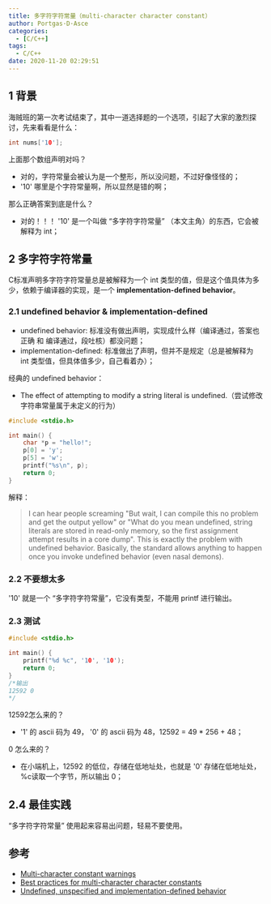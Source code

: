 ```yaml
---
title: 多字符字符常量（multi-character character constant）
author: Portgas·D·Asce
categories:
  - [C/C++]
tags:
  - C/C++
date: 2020-11-20 02:29:51
---
```


<!--more-->

## 1 背景
海贼班的第一次考试结束了，其中一道选择题的一个选项，引起了大家的激烈探讨，先来看看是什么：
```c
int nums['10'];
```
上面那个数组声明对吗？
- 对的，字符常量会被认为是一个整形，所以没问题，不过好像怪怪的；
- '10' 哪里是个字符常量啊，所以显然是错的啊；

那么正确答案到底是什么？
- 对的！！！ '10' 是一个叫做 “多字符字符常量” （本文主角）的东西，它会被解释为 int；

## 2 多字符字符常量
C标准声明多字符字符常量总是被解释为一个 int 类型的值，但是这个值具体为多少，依赖于编译器的实现，是一个 **implementation-defined behavior**。

### 2.1 undefined behavior & implementation-defined
- undefined behavior: 标准没有做出声明，实现成什么样（编译通过，答案也正确 和 编译通过，段吐核）都没问题；
- implementation-defined: 标准做出了声明，但并不是规定（总是被解释为 int 类型值，但具体值多少，自己看着办）；


经典的 undefined behavior：
- The effect of attempting to modify a string literal is undefined.（尝试修改字符串常量属于未定义的行为）
```c
#include <stdio.h>

int main() {
    char *p = "hello!";
    p[0] = 'y';
    p[5] = 'w';
    printf("%s\n", p);
    return 0;
}
```
解释：
> I can hear people screaming "But wait, I can compile this no problem and get the output yellow" or "What do you mean undefined, string literals are stored in read-only memory, so the first assignment attempt results in a core dump". This is exactly the problem with undefined behavior. Basically, the standard allows anything to happen once you invoke undefined behavior (even nasal demons).

### 2.2 不要想太多
'10' 就是一个 “多字符字符常量”，它没有类型，不能用 printf 进行输出。

### 2.3 测试
```c
#include <stdio.h>

int main() {
    printf("%d %c", '10', '10');
    return 0;
}
/*输出
12592 0
*/
```
12592怎么来的？
- '1' 的 ascii 码为 49， '0' 的 ascii 码为 48，12592 = 49 * 256 + 48；

0 怎么来的？
- 在小端机上，12592 的低位，存储在低地址处，也就是 '0' 存储在低地址处，%c读取一个字节，所以输出 0；

## 2.4 最佳实践

“多字符字符常量” 使用起来容易出问题，轻易不要使用。

## 参考
- [Multi-character constant warnings](https://stackoverflow.com/questions/7755202/multi-character-constant-warnings)
- [Best practices for multi-character character constants](https://zipcon.net/~swhite/docs/computers/languages/c_multi-char_const.html)
- [Undefined, unspecified and implementation-defined behavior](https://stackoverflow.com/questions/2397984/undefined-unspecified-and-implementation-defined-behavior)